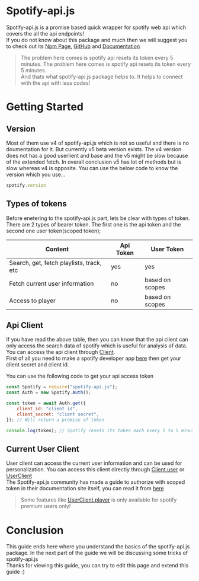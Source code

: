 # Spotify-api.js

Spotify-api.js is a promise based quick wrapper for spotify web api which covers the all the api endpoints!<br/>
If you do not know about this package and much then we will suggest you to check out its [Npm Page](https://npmjs.com/package/spotify-api.js), [GitHub](https://github.com/spotify-api/spotify-api.js) and [Documentation](https://spotify-api.js.org)

> The problem here comes is spotify api resets its token every 5 minutes. The problem here comes is spotify api resets its token every 5 minutes.<br/>And thats what spotify-api.js package helps to. It helps to connect with the api with less codes!

# Getting Started

## Version

Most of them use v4 of spotify-api.js which is not so useful and there is no doumentation for it. But currently v5 beta version exists. The v4 version does not has a good userlient and base and the v5 might be slow because of the extended fetch. In overall conclusion v5 has lot of methods but is slow whereas v4 is opposite. You can use the below code to know the version which you use...

```js
spotify.version
```

## Types of tokens

Before enetering to the spotify-api.js part, lets be clear with types of token. There are 2 types of bearer token. The first one is the api token and the second one user token(scoped token);

| Content    | Api Token        | User Token              |
|------------|------------------|-------------------------|
| Search, get, fetch playlists, track, etc | yes     | yes     |
| Fetch current user information | no   | based on scopes  |
| Access to player  | no     | based on scopes  |

## Api Client

If you have read the above table, then you can know that the api client can only access the search data of spotify which is useful for analysis of data. You can access the api client through [Client](https://spotify-api.js.org/#/docs/class/Client).<br/>
First of all you need to make a spotify developer app [here](https://developer.spotify.com/dashboard/) then get your client secret and client id.

You can use the following code to get your api access token

```js
const Spotify = require("spotify-api.js");
const Auth = new Spotify.Auth();

const token = await Auth.get({
    client_id: "client id",
    client_secret: "client secret",
}); // Will return a promise of token 

console.log(token); // Spotify resets its token each every 1 to 5 minutes to prevent api spam...
```

## Current User Client

User client can access the current user information and can be used for personalization. You can access this client directly through [Client.user](https://spotify-api.js.org/#/docs/class/Client?scrollTo=user) or [UserClient](https://spotify-api.js.org/#/docs/class/UserClient)<br/>
The Spotify-api.js community has made a guide to authorize with scoped token in their documentation site itself, you can read it from [here](https://spotify-api.js.org/#/docs/guide/spotify-auth)

> Some features like [UserClient.player](https://spotify-api.js.org/#/docs/class/UserClient?scrollTo=UserClient,player) is only available for spotify premium users only!

# Conclusion

This guide ends here where you understand the basics of the spotify-api.js package. In the next part of the guide we will be discussing some tricks of spotify-api.js<br/>
Thanks for viewing this guide, you can try to edit this page and extend this guide :)